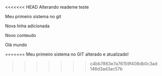 <<<<<<< HEAD
Alterando reademe teste

Meu primeiro sistema no git

Nova linha adicionada

Novo conteudo

Olá mundo


=======
Meu primeiro sistema no GIT alterado e atualizado!
>>>>>>> c4bb7863e7a76159f408db0c3ad146d3ad3ac57b
